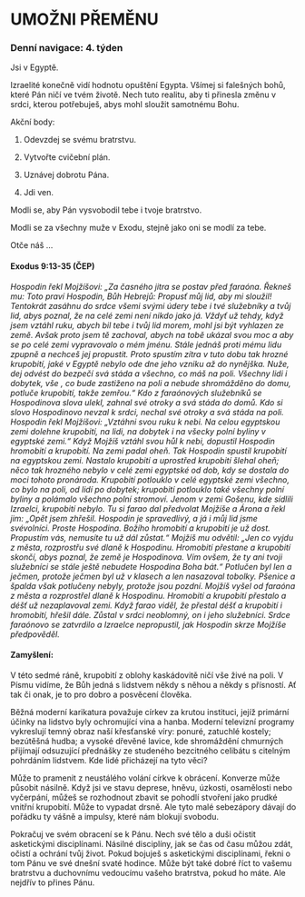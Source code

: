 # UMOŽNI PŘEMĚNU

### Denní navigace: 4. týden

Jsi v Egyptě.

Izraelité konečně vidí hodnotu opuštění Egypta. Všímej si falešných bohů, které Pán ničí ve tvém životě. Nech tuto realitu, aby ti přinesla změnu v srdci, kterou potřebuješ, abys mohl sloužit samotnému Bohu.


Akční body:
1. Odevzdej se svému bratrstvu.

2. Vytvořte cvičební plán.

3. Uznávej dobrotu Pána.

4. Jdi ven.

Modli se, aby Pán vysvobodil tebe i tvoje bratrstvo.

Modli se za všechny muže v Exodu, stejně jako oni se modlí za tebe.

Otče náš …


#### Exodus 9:13-35 (ČEP)
*Hospodin řekl Mojžíšovi: „Za časného jitra se postav před faraóna. Řekneš mu: Toto praví Hospodin, Bůh Hebrejů: Propusť můj lid, aby mi sloužil! Tentokrát zasáhnu do srdce všemi svými údery tebe i tvé služebníky a tvůj lid, abys poznal, že na celé zemi není nikdo jako já. Vždyť už tehdy, když jsem vztáhl ruku, abych bil tebe i tvůj lid morem, mohl jsi být vyhlazen ze země. Avšak proto jsem tě zachoval, abych na tobě ukázal svou moc a aby se po celé zemi vypravovalo o mém jménu. Stále jednáš proti mému lidu zpupně a nechceš jej propustit. Proto spustím zítra v tuto dobu tak hrozné krupobití, jaké v Egyptě nebylo ode dne jeho vzniku až do nynějška. Nuže, dej odvést do bezpečí svá stáda a všechno, co máš na poli. Všechny lidi i dobytek, vše , co bude zastiženo na poli a nebude shromážděno do domu, potluče krupobití, takže zemřou.“ Kdo z faraónových služebníků se Hospodinova slova ulekl, zahnal své otroky a svá stáda do domů. Kdo si slovo Hospodinovo nevzal k srdci, nechal své otroky a svá stáda na poli. Hospodin řekl Mojžíšovi: „Vztáhni svou ruku k nebi. Na celou egyptskou zemi dolehne krupobití, na lidi, na dobytek i na všecky polní byliny v egyptské zemi.“ Když Mojžíš vztáhl svou hůl k nebi, dopustil Hospodin hromobití a krupobití. Na zemi padal oheň. Tak Hospodin spustil krupobití na egyptskou zemi. Nastalo krupobití a uprostřed krupobití šlehal oheň; něco tak hrozného nebylo v celé zemi egyptské od dob, kdy se dostala do moci tohoto pronároda. Krupobití potlouklo v celé egyptské zemi všechno, co bylo na poli, od lidí po dobytek; krupobití potlouklo také všechny polní byliny a polámalo všechno polní stromoví. Jenom v zemi Gošenu, kde sídlili Izraelci, krupobití nebylo. Tu si farao dal předvolat Mojžíše a Árona a řekl jim: „Opět jsem zhřešil. Hospodin je spravedlivý, a já i můj lid jsme svévolníci. Proste Hospodina. Božího hromobití a krupobití je už dost. Propustím vás, nemusíte tu už dál zůstat.“ Mojžíš mu odvětil: „Jen co vyjdu z města, rozprostřu své dlaně k Hospodinu. Hromobití přestane a krupobití skončí, abys poznal, že země je Hospodinova. Vím ovšem, že ty ani tvoji služebníci se stále ještě nebudete Hospodina Boha bát.“ Potlučen byl len a ječmen, protože ječmen byl už v klasech a len nasazoval tobolky. Pšenice a špalda však potlučeny nebyly, protože jsou pozdní. Mojžíš vyšel od faraóna z města a rozprostřel dlaně k Hospodinu. Hromobití a krupobití přestalo a déšť už nezaplavoval zemi. Když farao viděl, že přestal déšť a krupobití i hromobití, hřešil dále. Zůstal v srdci neoblomný, on i jeho služebníci. Srdce faraónovo se zatvrdilo a Izraelce nepropustil, jak Hospodin skrze Mojžíše předpověděl.*

#### Zamyšlení:
V této sedmé ráně, krupobití z oblohy kaskádovitě ničí vše živé na poli. V Písmu vidíme, že Bůh jedná s lidstvem někdy s něhou a někdy s přísností. Ať tak či onak, je to pro dobro a posvěcení člověka.

Běžná moderní karikatura považuje církev za krutou instituci,  jejíž primární účinky na lidstvo byly ochromující vina a hanba. Moderní televizní programy vykreslují temný obraz naší křesťanské víry: ponuré, zatuchlé kostely; bezútěšná hudba; a vysoké dřevěné lavice, kde shromáždění chmurných přijímají odsuzující přednášky ze studeného bezcitného celibátu s citelným pohrdáním lidstvem. Kde lidé přicházejí na tyto věci?

Může to pramenit z neustálého volání církve k obrácení. Konverze může působit násilně. Když jsi ve stavu deprese, hněvu, úzkosti, osamělosti nebo vyčerpání, můžeš se rozhodnout zbavit se pohodlí stvoření jako prudké vnitřní krupobití. Může to vypadat drsně. Ale tyto malé sebezápory dávají do pořádku ty vášně a impulsy, které nám blokují svobodu.

Pokračuj ve svém obracení se k Pánu. Nech své tělo a duši očistit asketickými disciplínami. Násilné disciplíny, jak se čas od času můžou zdát, očistí a ochrání tvůj život. Pokud bojuješ s asketickými disciplínami, řekni o tom Pánu ve své dnešní svaté hodince. Může být také dobré říct to vašemu bratrstvu a duchovnímu vedoucímu vašeho bratrstva, pokud ho máte. Ale nejdřív to přines Pánu.
